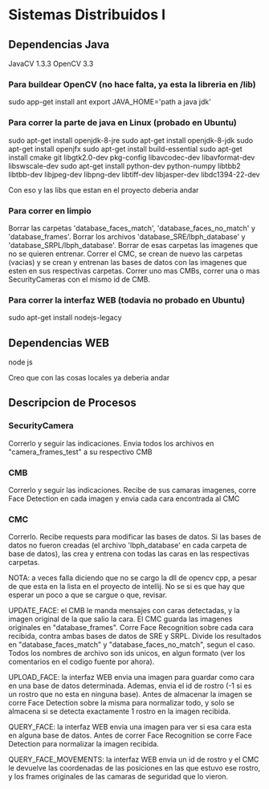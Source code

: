 # Sistemas Distribuidos I

## Dependencias Java
JavaCV 1.3.3
OpenCV 3.3

### Para buildear OpenCV (no hace falta, ya esta la libreria en /lib)
sudo app-get install ant
export JAVA_HOME='path a java jdk'

### Para correr la parte de java en Linux (probado en Ubuntu)
sudo apt-get install openjdk-8-jre
sudo apt-get install openjdk-8-jdk
sudo apt-get install openjfx
sudo apt-get install build-essential
sudo apt-get install cmake git libgtk2.0-dev pkg-config libavcodec-dev libavformat-dev libswscale-dev
sudo apt-get install python-dev python-numpy libtbb2 libtbb-dev libjpeg-dev libpng-dev libtiff-dev libjasper-dev libdc1394-22-dev

Con eso y las libs que estan en el proyecto deberia andar

### Para correr en limpio
Borrar las carpetas 'database_faces_match', 'database_faces_no_match' y 'database_frames'. Borrar los archivos 'database_SRE/lbph_database' y 'database_SRPL/lbph_database'. Borrar de esas carpetas las imagenes que no se quieren entrenar. Correr el CMC, se crean de nuevo las carpetas (vacias) y se crean y entrenan las bases de datos con las imagenes que esten en sus respectivas carpetas. Correr uno mas CMBs, correr una o mas SecurityCameras con el mismo id de CMB.

### Para correr la interfaz WEB (todavia no probado en Ubuntu)
sudo apt-get install nodejs-legacy

## Dependencias WEB

node js

Creo que con las cosas locales ya deberia andar

## Descripcion de Procesos

### SecurityCamera
Correrlo y seguir las indicaciones. Envia todos los archivos en "camera_frames_test" a su respectivo CMB

### CMB
Correrlo y seguir las indicaciones. Recibe de sus camaras imagenes, corre Face Detection en cada imagen y envia cada cara encontrada al CMC

### CMC
Correrlo. Recibe requests para modificar las bases de datos. Si las bases de datos no fueron creadas (el archivo 'lbph_database' en cada carpeta de base de datos), las crea y entrena con todas las caras en las respectivas carpetas.

NOTA: a veces falla diciendo que no se cargo la dll de opencv cpp, a pesar de que esta en la lista en el proyecto de intellij. No se si es que hay que esperar un poco a que se cargue o que, revisar.

UPDATE_FACE: el CMB le manda mensajes con caras detectadas, y la imagen original de la que salio la cara. El CMC guarda las imagenes originales en "database_frames". Corre Face Recognition sobre cada cara recibida, contra ambas bases de datos de SRE y SRPL. Divide los resultados en "database_faces_match" y "database_faces_no_match", segun el caso. Todos los nombres de archivo son ids unicos, en algun formato (ver los comentarios en el codigo fuente por ahora).

UPLOAD_FACE: la interfaz WEB envia una imagen para guardar como cara en una base de datos determinada. Ademas, envia el id de rostro (-1 si es un rostro que no esta en ninguna base). Antes de almacenar la imagen se corre Face Detection sobre la misma para normalizar todo, y solo se almacena si se detecta exactamente 1 rostro en la imagen recibida.

QUERY_FACE: la interfaz WEB envia una imagen para ver si esa cara esta en alguna base de datos. Antes de correr Face Recognition se corre Face Detection para normalizar la imagen recibida.

QUERY_FACE_MOVEMENTS: la interfaz WEB envia un id de rostro y el CMC le devuelve las coordenadas de las posiciones en las que estuvo ese rostro, y los frames originales de las camaras de seguridad que lo vieron.
